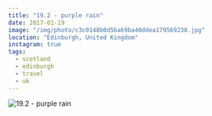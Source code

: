 ```yaml
---
title: "19.2 - purple rain"
date: 2017-01-19
image: "/img/photo/c3c0148b0d5ba69ba40ddea179569238.jpg"
location: "Edinburgh, United Kingdom"
instagram: true
tags:
  - scotland
  - edinburgh
  - travel
  - uk
---
```


![19.2 - purple rain](/img/photo/c3c0148b0d5ba69ba40ddea179569238.jpg)
